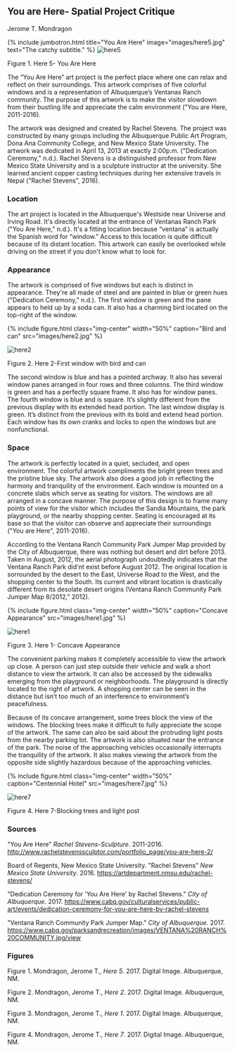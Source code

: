 ---
---


## You are Here- Spatial Project Critique
Jerome T. Mondragon

{% include jumbotron.html
title="You Are Here"
image="images/here5.jpg"
text="The catchy subtitle."
%} 
![here5](images/here5.jpg "You Are Here art project")

Figure 1. Here 5- You Are Here

The “You Are Here” art project is the perfect place where one can relax and reflect on their surroundings. This artwork comprises of five colorful windows and is a representation of Albuquerque’s Ventanas Ranch community. The purpose of this artwork is to make the visitor slowdown from their bustling life and appreciate the calm environment ("You are Here, 2011-2016).

The artwork was designed and created by Rachel Stevens. The project was constructed by many groups including the Albuquerque Public Art Program, Dona Ana Community College, and New Mexico State University. The artwork was dedicated in April 13, 2013 at exactly 2:00p.m. ("Dedication Ceremony," n.d.). Rachel Stevens is a distinguished professor from New Mexico State University and is a sculpture instructor at the university. She learned ancient copper casting techniques during her extensive travels in Nepal ("Rachel Stevens", 2016).

### Location

The art project is located in the Albuquerque's Westside near Universe and Irving Road. It's directly located at the entrance of Ventanas Ranch Park ("You Are Here," n.d.). It's a fitting location because “ventana” is actually the Spanish word for “window.” Access to this location is quite difficult because of its distant location. This artwork can easily be overlooked while driving on the street if you don't know what to look for.  

### Appearance
The artwork is comprised of five windows but each is distinct in appearance. They're all made of steel and are painted in blue or green hues ("Dedication Ceremony," n.d.). The first window is green and the pane appears to held up by a soda can. It also has a charming bird located on the top-right of the window.

{% include figure.html
  class="img-center"
  width="50%"
  caption="Bird and can"
  src="images/here2.jpg"
%}


![here2](images/here2.jpg "First window with bird and can")

Figure 2. Here 2-First window with bird and can

The second window is blue and has a pointed archway. It also has several window panes arranged in four rows and three columns. The third window is green and has a perfectly square frame. It also has for window panes. The fourth window is blue and is square. It’s slightly different from the previous display with its extended head portion. The last window display is green. It’s distinct from the previous with its bold and extend head portion. Each window has its own cranks and locks to open the windows but are nonfunctional.

### Space

The artwork is perfectly located in a quiet, secluded, and open environment. The colorful artwork compliments the bright green trees and the pristine blue sky.  The artwork also does a good job in reflecting the harmony and tranquility of the environment. Each window is mounted on a concrete slabs which serve as seating for visitors. The windows are all arranged in a concave manner. The purpose of this design is to frame many points of view for the visitor which includes the Sandia Mountains, the park playground, or the nearby shopping center. Seating is encouraged at its base so that the visitor can observe and appreciate their surroundings ("You are Here", 2011-2016).

According to the Ventana Ranch Community Park Jumper Map provided by the City of Albuquerque, there was nothing but desert and dirt before 2013. Taken in August, 2012, the aerial photograph undoubtedly indicates that the Ventana Ranch Park did'nt exist before August 2012. The original location is sorrounded by the desert to the East, Universe Road to the West, and the shopping center to the South. Its current and vibrant location is drastically different from its desolate desert origins (Ventana Ranch Community Park Jumper Map 8/2012," 2012).

{% include figure.html
  class="img-center"
  width="50%"
  caption="Concave Appearance"
  src="images/here1.jpg"
%}

![here1](images/here1.jpg "Concave Appearance")

Figure 3. Here 1- Concave Appearance

The convenient parking makes it completely accessible to view the artwork up close. A person can just step outside their vehicle and walk a short distance to view the artwork.  It can also be accessed by the sidewalks emerging from the playground or neighborhoods. The playground is directly located to the right of artwork.  A shopping center can be seen in the distance but isn’t too much of an interference to environment’s peacefulness.  

Because of its concave arrangement, some trees block the view of the windows. The blocking trees make it difficult to fully appreciate the scope of the artwork. The same can also be said about the protruding light posts from the nearby parking lot. The artwork is also situated near the entrance of the park. The noise of the approaching vehicles occasionally interrupts the tranquility of
the artwork.  It also makes viewing the artwork from the opposite side slightly hazardous because of the approaching vehicles.

{% include figure.html
  class="img-center"
  width="50%"
  caption="Centennial Hotel"
  src="images/here7.jpg"
%}

![here7](images/here7.jpg "Blocking of trees and light post")

Figure 4. Here 7-Blocking trees and light post

### Sources
"You Are Here" *Rachel Stevens-Sculpture*. 2011-2016. http://www.rachelstevenssculptor.com/portfolio_page/you-are-here-2/

Board of Regents, New Mexico State University. "Rachel Stevens" *New Mexico State University*. 2016.
https://artdepartment.nmsu.edu/rachel-stevens/

"Dedication Ceremony for 'You Are Here' by Rachel Stevens." *City of Albuquerque*. 2017. https://www.cabq.gov/culturalservices/public-art/events/dedication-ceremony-for-you-are-here-by-rachel-stevens

"Ventana Ranch Community Park Jumper Map." *City of Albuquerque*. 2017. https://www.cabq.gov/parksandrecreation/images/VENTANA%20RANCH%20COMMUNITY.jpg/view

### Figures

Figure 1. Mondragon, Jerome T., *Here 5*. 2017. Digital Image. Albuquerque, NM.

Figure 2. Mondragon, Jerome T., *Here 2*. 2017. Digital Image. Albuquerque, NM.

Figure 3. Mondragon, Jerome T., *Here 1*. 2017. Digital Image. Albuquerque, NM.

Figure 4. Mondragon, Jerome T., *Here 7*. 2017. Digital Image. Albuquerque, NM.
